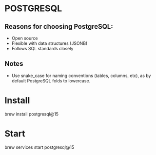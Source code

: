 # POSTGRESQL

## Reasons for choosing PostgreSQL:
- Open source
- Flexible with data structures (JSONB)
- Follows SQL standards closely

## Notes
- Use snake_case for naming conventions (tables, columns, etc), as by default PostgreSQL folds to lowercase.

# Install
brew install postgresql@15

# Start
brew services start postgresql@15


